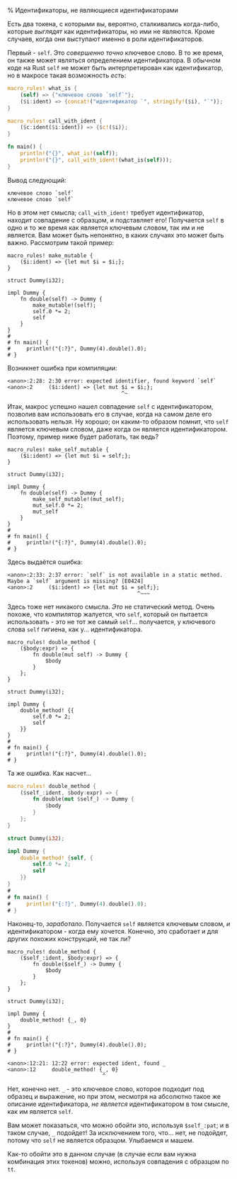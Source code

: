 % Идентификаторы, не являющиеся идентификаторами

Есть два токена, с которыми вы, вероятно, сталкивались когда-либо, которые
*выглядят* как идентификаторы, но ими не являются. Кроме случаев, когда они
выступают именно в роли идентификаторов.

Первый - `self`. Это *совершенно точно* ключевое слово. В то же время, он также
может являться определением идентификатора. В обычном коде на Rust `self` не
может быть интерпретирован как идентификатор, но в макросе такая возможность
*есть*:

```rust
macro_rules! what_is {
    (self) => {"ключевое слово `self`"};
    ($i:ident) => {concat!("идентификатор `", stringify!($i), "`")};
}

macro_rules! call_with_ident {
    ($c:ident($i:ident)) => {$c!($i)};
}

fn main() {
    println!("{}", what_is!(self));
    println!("{}", call_with_ident!(what_is(self)));
}
```

Вывод следующий:

```text
ключевое слово `self`
ключевое слово `self`
```

Но в этом нет смысла; `call_with_ident!` требует идентификатор, находит
совпадение с образцом, и подставляет его! Получается `self` в одно и то же время
как является ключевым словом, так им и не является. Вам может быть непонятно, в
каких случаях это может быть важно. Рассмотрим такой пример:

```ignore
macro_rules! make_mutable {
    ($i:ident) => {let mut $i = $i;};
}

struct Dummy(i32);

impl Dummy {
    fn double(self) -> Dummy {
        make_mutable!(self);
        self.0 *= 2;
        self
    }
}
# 
# fn main() {
#     println!("{:?}", Dummy(4).double().0);
# }
```

Возникнет ошибка при компиляции:

```text
<anon>:2:28: 2:30 error: expected identifier, found keyword `self`
<anon>:2     ($i:ident) => {let mut $i = $i;};
                                    ^~
```

Итак, макрос успешно нашел совпадение `self` с идентификатором, позволив вам
использовать его в случае, когда на самом деле его использовать нельзя. Ну
хорошо; он каким-то образом помнит, что `self` является ключевым словом, даже
когда он является идентификатором. Поэтому, пример ниже будет работать, так
ведь?

```ignore
macro_rules! make_self_mutable {
    ($i:ident) => {let mut $i = self;};
}

struct Dummy(i32);

impl Dummy {
    fn double(self) -> Dummy {
        make_self_mutable!(mut_self);
        mut_self.0 *= 2;
        mut_self
    }
}
# 
# fn main() {
#     println!("{:?}", Dummy(4).double().0);
# }
```

Здесь выдаётся ошибка:

```text
<anon>:2:33: 2:37 error: `self` is not available in a static method. Maybe a `self` argument is missing? [E0424]
<anon>:2     ($i:ident) => {let mut $i = self;};
                                         ^~~~
```

Здесь тоже нет никакого смысла. *Это* не статический метод. Очень похоже, что
компилятор жалуется, что `self`, который он пытается использовать - это не тот
же самый `self`... получается, у ключевого слова `self` гигиена, как у...
идентификатора.

```ignore
macro_rules! double_method {
    ($body:expr) => {
        fn double(mut self) -> Dummy {
            $body
        }
    };
}

struct Dummy(i32);

impl Dummy {
    double_method! {{
        self.0 *= 2;
        self
    }}
}
# 
# fn main() {
#     println!("{:?}", Dummy(4).double().0);
# }
```

Та же ошибка. Как насчет...

```rust
macro_rules! double_method {
    ($self_:ident, $body:expr) => {
        fn double(mut $self_) -> Dummy {
            $body
        }
    };
}

struct Dummy(i32);

impl Dummy {
    double_method! {self, {
        self.0 *= 2;
        self
    }}
}
# 
# fn main() {
#     println!("{:?}", Dummy(4).double().0);
# }
```

Наконец-то, *заработало*. Получается `self` является ключевым словом, *и*
идентификатором - когда ему хочется. Конечно, это сработает и для других похожих
конструкций, не так ли?

```ignore
macro_rules! double_method {
    ($self_:ident, $body:expr) => {
        fn double($self_) -> Dummy {
            $body
        }
    };
}

struct Dummy(i32);

impl Dummy {
    double_method! {_, 0}
}
# 
# fn main() {
#     println!("{:?}", Dummy(4).double().0);
# }
```

```text
<anon>:12:21: 12:22 error: expected ident, found _
<anon>:12     double_method! {_, 0}
                              ^
```

Нет, конечно нет.  `_` - это ключевое слово, которое подходит под образец и
выражение, но при этом, несмотря на абсолютно такое же описание идентификатора,
*не является* идентификатором в том смысле, как им является `self`.

Вам может показаться, что можно обойти это, используя  `$self_:pat`; и в таком
случае, `_` подойдет!  За исключением того, что... нет, не подойдет, потому что
`self` не является образцом. Улыбаемся и машем.

Как-то обойти это в данном случае (в случае если вам нужна комбинация этих
токенов) можно, используя совпадения с образцом по `tt`.
